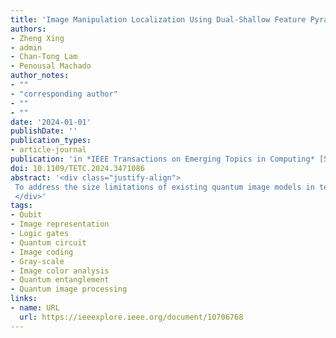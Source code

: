 ```yaml
---
title: 'Image Manipulation Localization Using Dual-Shallow Feature Pyramid Fusion and Boundary Contextual Incoherence Enhancement'
authors:
- Zheng Xing
- admin
- Chan-Tong Lam
- Penousal Machado
author_notes:
- ""
- "corresponding author"
- ""
- ""
date: '2024-01-01'
publishDate: ''
publication_types:
- article-journal
publication: 'in *IEEE Transactions on Emerging Topics in Computing* [SCI,JCR Q1]'
doi: 10.1109/TETC.2024.3471086
abstract: '<div class="justify-align">
 To address the size limitations of existing quantum image models in terms of accurate image representation, as well as inaccurate image operation and retrieval, we propose a Novel Generalized Quantum Image Representation (NGQR) for images of arbitrary size and type. For generalizing the size model, we first propose the Perception-Aided Encoding (PE) method to perceive the target qubits in the quantum information. Based on PE, we propose the quantum image representation PE-NGQR, which accurately ignores redundant information thereby targeting valid pixels for operations and retrieval. Then, to accurately represent the needed pixel information without redundancy, we propose the Coherent-Size Encoding (CE) method. The CE can encode an arbitrary number of quantum states. Based on CE, we propose CE-NGQR, a quantum image model capable of accurate image representation, processing and retrieval. Specifically, we describe in detail the concept, representation and quantum circuits of NGQR. We provide detailed quantum circuits and simulations of NGQR-based operations and geometric transformations. Moreover, NGQR enables flexible quantum image scaling. We illustrate the complementarity of the proposed PE-NGQR and CE-NGQR through complexity simulations and clarify the respective applicability scenarios. Finally, comparisons and analyses with existing quantum image models demonstrate the versatility and flexibility advantages of NGQR.
 </div>'
tags:
- Qubit
- Image representation
- Logic gates
- Quantum circuit
- Image coding
- Gray-scale
- Image color analysis
- Quantum entanglement
- Quantum image processing
links:
- name: URL
  url: https://ieeexplore.ieee.org/document/10706768
---
```

